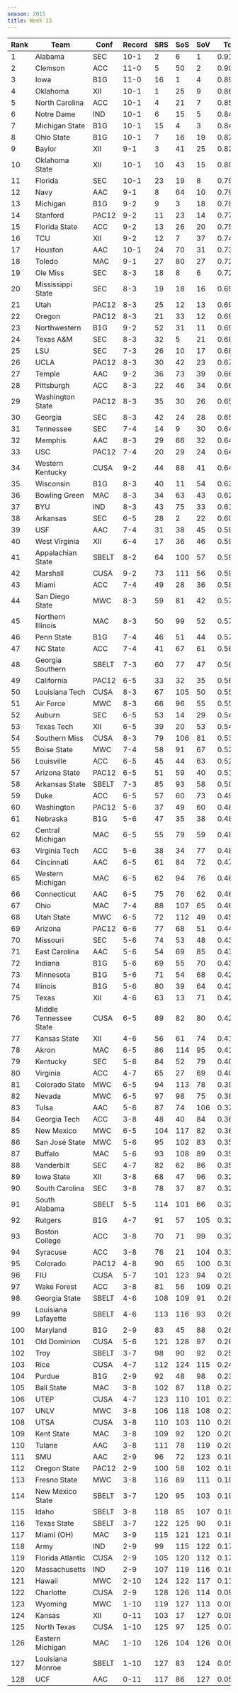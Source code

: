 ```yaml
---
season: 2015
title: Week 13
---
```

<table class="display"><thead><tr><th>Rank</th><th>Team</th><th>Conf</th><th>Record</th><th>SRS</th><th>SoS</th><th>SoV</th><th>Total</th></tr></thead><tbody>
<tr><td>1</td><td>Alabama</td><td>SEC</td><td>10-1</td><td>2</td><td>6</td><td>1</td><td>0.91958</td></tr>
<tr><td>2</td><td>Clemson</td><td>ACC</td><td>11-0</td><td>5</td><td>50</td><td>2</td><td>0.90410</td></tr>
<tr><td>3</td><td>Iowa</td><td>B1G</td><td>11-0</td><td>16</td><td>1</td><td>4</td><td>0.89112</td></tr>
<tr><td>4</td><td>Oklahoma</td><td>XII</td><td>10-1</td><td>1</td><td>25</td><td>9</td><td>0.86582</td></tr>
<tr><td>5</td><td>North Carolina</td><td>ACC</td><td>10-1</td><td>4</td><td>21</td><td>7</td><td>0.85206</td></tr>
<tr><td>6</td><td>Notre Dame</td><td>IND</td><td>10-1</td><td>6</td><td>15</td><td>5</td><td>0.84856</td></tr>
<tr><td>7</td><td>Michigan State</td><td>B1G</td><td>10-1</td><td>15</td><td>4</td><td>3</td><td>0.84250</td></tr>
<tr><td>8</td><td>Ohio State</td><td>B1G</td><td>10-1</td><td>7</td><td>16</td><td>19</td><td>0.82688</td></tr>
<tr><td>9</td><td>Baylor</td><td>XII</td><td>9-1</td><td>3</td><td>41</td><td>25</td><td>0.82269</td></tr>
<tr><td>10</td><td>Oklahoma State</td><td>XII</td><td>10-1</td><td>10</td><td>43</td><td>15</td><td>0.80558</td></tr>
<tr><td>11</td><td>Florida</td><td>SEC</td><td>10-1</td><td>23</td><td>19</td><td>8</td><td>0.79695</td></tr>
<tr><td>12</td><td>Navy</td><td>AAC</td><td>9-1</td><td>8</td><td>64</td><td>10</td><td>0.79223</td></tr>
<tr><td>13</td><td>Michigan</td><td>B1G</td><td>9-2</td><td>9</td><td>3</td><td>18</td><td>0.78785</td></tr>
<tr><td>14</td><td>Stanford</td><td>PAC12</td><td>9-2</td><td>11</td><td>23</td><td>14</td><td>0.77125</td></tr>
<tr><td>15</td><td>Florida State</td><td>ACC</td><td>9-2</td><td>13</td><td>26</td><td>20</td><td>0.75749</td></tr>
<tr><td>16</td><td>TCU</td><td>XII</td><td>9-2</td><td>12</td><td>7</td><td>37</td><td>0.74411</td></tr>
<tr><td>17</td><td>Houston</td><td>AAC</td><td>10-1</td><td>24</td><td>70</td><td>31</td><td>0.73374</td></tr>
<tr><td>18</td><td>Toledo</td><td>MAC</td><td>9-1</td><td>27</td><td>80</td><td>27</td><td>0.72333</td></tr>
<tr><td>19</td><td>Ole Miss</td><td>SEC</td><td>8-3</td><td>18</td><td>8</td><td>6</td><td>0.72314</td></tr>
<tr><td>20</td><td>Mississippi State</td><td>SEC</td><td>8-3</td><td>19</td><td>18</td><td>16</td><td>0.69951</td></tr>
<tr><td>21</td><td>Utah</td><td>PAC12</td><td>8-3</td><td>25</td><td>12</td><td>13</td><td>0.69833</td></tr>
<tr><td>22</td><td>Oregon</td><td>PAC12</td><td>8-3</td><td>21</td><td>33</td><td>12</td><td>0.69828</td></tr>
<tr><td>23</td><td>Northwestern</td><td>B1G</td><td>9-2</td><td>52</td><td>31</td><td>11</td><td>0.69757</td></tr>
<tr><td>24</td><td>Texas A&M</td><td>SEC</td><td>8-3</td><td>32</td><td>5</td><td>21</td><td>0.68890</td></tr>
<tr><td>25</td><td>LSU</td><td>SEC</td><td>7-3</td><td>26</td><td>10</td><td>17</td><td>0.68783</td></tr>
<tr><td>26</td><td>UCLA</td><td>PAC12</td><td>8-3</td><td>30</td><td>42</td><td>23</td><td>0.67208</td></tr>
<tr><td>27</td><td>Temple</td><td>AAC</td><td>9-2</td><td>36</td><td>73</td><td>39</td><td>0.66603</td></tr>
<tr><td>28</td><td>Pittsburgh</td><td>ACC</td><td>8-3</td><td>22</td><td>46</td><td>34</td><td>0.66478</td></tr>
<tr><td>29</td><td>Washington State</td><td>PAC12</td><td>8-3</td><td>35</td><td>30</td><td>26</td><td>0.65933</td></tr>
<tr><td>30</td><td>Georgia</td><td>SEC</td><td>8-3</td><td>42</td><td>24</td><td>28</td><td>0.65264</td></tr>
<tr><td>31</td><td>Tennessee</td><td>SEC</td><td>7-4</td><td>14</td><td>9</td><td>30</td><td>0.64957</td></tr>
<tr><td>32</td><td>Memphis</td><td>AAC</td><td>8-3</td><td>29</td><td>66</td><td>32</td><td>0.64198</td></tr>
<tr><td>33</td><td>USC</td><td>PAC12</td><td>7-4</td><td>20</td><td>29</td><td>24</td><td>0.64121</td></tr>
<tr><td>34</td><td>Western Kentucky</td><td>CUSA</td><td>9-2</td><td>44</td><td>88</td><td>41</td><td>0.64083</td></tr>
<tr><td>35</td><td>Wisconsin</td><td>B1G</td><td>8-3</td><td>40</td><td>11</td><td>54</td><td>0.63600</td></tr>
<tr><td>36</td><td>Bowling Green</td><td>MAC</td><td>8-3</td><td>34</td><td>63</td><td>43</td><td>0.62603</td></tr>
<tr><td>37</td><td>BYU</td><td>IND</td><td>8-3</td><td>43</td><td>75</td><td>33</td><td>0.61283</td></tr>
<tr><td>38</td><td>Arkansas</td><td>SEC</td><td>6-5</td><td>28</td><td>2</td><td>22</td><td>0.60506</td></tr>
<tr><td>39</td><td>USF</td><td>AAC</td><td>7-4</td><td>31</td><td>38</td><td>45</td><td>0.59784</td></tr>
<tr><td>40</td><td>West Virginia</td><td>XII</td><td>6-4</td><td>17</td><td>36</td><td>46</td><td>0.59609</td></tr>
<tr><td>41</td><td>Appalachian State</td><td>SBELT</td><td>8-2</td><td>64</td><td>100</td><td>57</td><td>0.59365</td></tr>
<tr><td>42</td><td>Marshall</td><td>CUSA</td><td>9-2</td><td>73</td><td>111</td><td>56</td><td>0.59094</td></tr>
<tr><td>43</td><td>Miami</td><td>ACC</td><td>7-4</td><td>49</td><td>28</td><td>36</td><td>0.58340</td></tr>
<tr><td>44</td><td>San Diego State</td><td>MWC</td><td>8-3</td><td>59</td><td>81</td><td>42</td><td>0.57935</td></tr>
<tr><td>45</td><td>Northern Illinois</td><td>MAC</td><td>8-3</td><td>50</td><td>99</td><td>52</td><td>0.57868</td></tr>
<tr><td>46</td><td>Penn State</td><td>B1G</td><td>7-4</td><td>46</td><td>51</td><td>44</td><td>0.57395</td></tr>
<tr><td>47</td><td>NC State</td><td>ACC</td><td>7-4</td><td>41</td><td>67</td><td>61</td><td>0.56432</td></tr>
<tr><td>48</td><td>Georgia Southern</td><td>SBELT</td><td>7-3</td><td>60</td><td>77</td><td>47</td><td>0.56415</td></tr>
<tr><td>49</td><td>California</td><td>PAC12</td><td>6-5</td><td>33</td><td>32</td><td>35</td><td>0.56074</td></tr>
<tr><td>50</td><td>Louisiana Tech</td><td>CUSA</td><td>8-3</td><td>67</td><td>105</td><td>50</td><td>0.55360</td></tr>
<tr><td>51</td><td>Air Force</td><td>MWC</td><td>8-3</td><td>66</td><td>96</td><td>55</td><td>0.55223</td></tr>
<tr><td>52</td><td>Auburn</td><td>SEC</td><td>6-5</td><td>53</td><td>14</td><td>29</td><td>0.54410</td></tr>
<tr><td>53</td><td>Texas Tech</td><td>XII</td><td>6-5</td><td>39</td><td>20</td><td>53</td><td>0.54165</td></tr>
<tr><td>54</td><td>Southern Miss</td><td>CUSA</td><td>8-3</td><td>79</td><td>106</td><td>81</td><td>0.53463</td></tr>
<tr><td>55</td><td>Boise State</td><td>MWC</td><td>7-4</td><td>58</td><td>91</td><td>67</td><td>0.52396</td></tr>
<tr><td>56</td><td>Louisville</td><td>ACC</td><td>6-5</td><td>45</td><td>44</td><td>63</td><td>0.52089</td></tr>
<tr><td>57</td><td>Arizona State</td><td>PAC12</td><td>6-5</td><td>51</td><td>59</td><td>40</td><td>0.51810</td></tr>
<tr><td>58</td><td>Arkansas State</td><td>SBELT</td><td>7-3</td><td>85</td><td>93</td><td>58</td><td>0.50724</td></tr>
<tr><td>59</td><td>Duke</td><td>ACC</td><td>6-5</td><td>57</td><td>60</td><td>73</td><td>0.49134</td></tr>
<tr><td>60</td><td>Washington</td><td>PAC12</td><td>5-6</td><td>37</td><td>49</td><td>60</td><td>0.48958</td></tr>
<tr><td>61</td><td>Nebraska</td><td>B1G</td><td>5-6</td><td>47</td><td>35</td><td>38</td><td>0.48819</td></tr>
<tr><td>62</td><td>Central Michigan</td><td>MAC</td><td>6-5</td><td>55</td><td>79</td><td>59</td><td>0.48549</td></tr>
<tr><td>63</td><td>Virginia Tech</td><td>ACC</td><td>5-6</td><td>38</td><td>34</td><td>77</td><td>0.48181</td></tr>
<tr><td>64</td><td>Cincinnati</td><td>AAC</td><td>6-5</td><td>61</td><td>84</td><td>72</td><td>0.47483</td></tr>
<tr><td>65</td><td>Western Michigan</td><td>MAC</td><td>6-5</td><td>62</td><td>94</td><td>76</td><td>0.46743</td></tr>
<tr><td>66</td><td>Connecticut</td><td>AAC</td><td>6-5</td><td>75</td><td>76</td><td>62</td><td>0.46369</td></tr>
<tr><td>67</td><td>Ohio</td><td>MAC</td><td>7-4</td><td>88</td><td>107</td><td>65</td><td>0.46242</td></tr>
<tr><td>68</td><td>Utah State</td><td>MWC</td><td>6-5</td><td>72</td><td>112</td><td>49</td><td>0.45274</td></tr>
<tr><td>69</td><td>Arizona</td><td>PAC12</td><td>6-6</td><td>77</td><td>68</td><td>51</td><td>0.44763</td></tr>
<tr><td>70</td><td>Missouri</td><td>SEC</td><td>5-6</td><td>74</td><td>53</td><td>48</td><td>0.43955</td></tr>
<tr><td>71</td><td>East Carolina</td><td>AAC</td><td>5-6</td><td>54</td><td>69</td><td>85</td><td>0.43675</td></tr>
<tr><td>72</td><td>Indiana</td><td>B1G</td><td>5-6</td><td>69</td><td>55</td><td>70</td><td>0.43535</td></tr>
<tr><td>73</td><td>Minnesota</td><td>B1G</td><td>5-6</td><td>71</td><td>54</td><td>68</td><td>0.42925</td></tr>
<tr><td>74</td><td>Illinois</td><td>B1G</td><td>5-6</td><td>80</td><td>39</td><td>64</td><td>0.42827</td></tr>
<tr><td>75</td><td>Texas</td><td>XII</td><td>4-6</td><td>63</td><td>13</td><td>71</td><td>0.42593</td></tr>
<tr><td>76</td><td>Middle Tennessee State</td><td>CUSA</td><td>6-5</td><td>89</td><td>82</td><td>80</td><td>0.42118</td></tr>
<tr><td>77</td><td>Kansas State</td><td>XII</td><td>4-6</td><td>56</td><td>61</td><td>74</td><td>0.41776</td></tr>
<tr><td>78</td><td>Akron</td><td>MAC</td><td>6-5</td><td>86</td><td>114</td><td>95</td><td>0.41359</td></tr>
<tr><td>79</td><td>Kentucky</td><td>SEC</td><td>5-6</td><td>84</td><td>52</td><td>79</td><td>0.40096</td></tr>
<tr><td>80</td><td>Virginia</td><td>ACC</td><td>4-7</td><td>65</td><td>27</td><td>69</td><td>0.40062</td></tr>
<tr><td>81</td><td>Colorado State</td><td>MWC</td><td>6-5</td><td>94</td><td>113</td><td>78</td><td>0.39825</td></tr>
<tr><td>82</td><td>Nevada</td><td>MWC</td><td>6-5</td><td>97</td><td>98</td><td>75</td><td>0.38751</td></tr>
<tr><td>83</td><td>Tulsa</td><td>AAC</td><td>5-6</td><td>87</td><td>74</td><td>106</td><td>0.37046</td></tr>
<tr><td>84</td><td>Georgia Tech</td><td>ACC</td><td>3-8</td><td>48</td><td>40</td><td>84</td><td>0.36728</td></tr>
<tr><td>85</td><td>New Mexico</td><td>MWC</td><td>6-5</td><td>104</td><td>117</td><td>82</td><td>0.36294</td></tr>
<tr><td>86</td><td>San José State</td><td>MWC</td><td>5-6</td><td>95</td><td>102</td><td>83</td><td>0.35220</td></tr>
<tr><td>87</td><td>Buffalo</td><td>MAC</td><td>5-6</td><td>93</td><td>108</td><td>89</td><td>0.35145</td></tr>
<tr><td>88</td><td>Vanderbilt</td><td>SEC</td><td>4-7</td><td>82</td><td>62</td><td>86</td><td>0.35092</td></tr>
<tr><td>89</td><td>Iowa State</td><td>XII</td><td>3-8</td><td>68</td><td>47</td><td>96</td><td>0.32989</td></tr>
<tr><td>90</td><td>South Carolina</td><td>SEC</td><td>3-8</td><td>78</td><td>37</td><td>87</td><td>0.32791</td></tr>
<tr><td>91</td><td>South Alabama</td><td>SBELT</td><td>5-5</td><td>114</td><td>101</td><td>66</td><td>0.32505</td></tr>
<tr><td>92</td><td>Rutgers</td><td>B1G</td><td>4-7</td><td>91</td><td>57</td><td>105</td><td>0.32270</td></tr>
<tr><td>93</td><td>Boston College</td><td>ACC</td><td>3-8</td><td>70</td><td>71</td><td>99</td><td>0.32032</td></tr>
<tr><td>94</td><td>Syracuse</td><td>ACC</td><td>3-8</td><td>76</td><td>21</td><td>104</td><td>0.31617</td></tr>
<tr><td>95</td><td>Colorado</td><td>PAC12</td><td>4-8</td><td>90</td><td>65</td><td>100</td><td>0.30900</td></tr>
<tr><td>96</td><td>FIU</td><td>CUSA</td><td>5-7</td><td>101</td><td>123</td><td>94</td><td>0.29812</td></tr>
<tr><td>97</td><td>Wake Forest</td><td>ACC</td><td>3-8</td><td>81</td><td>56</td><td>109</td><td>0.29648</td></tr>
<tr><td>98</td><td>Georgia State</td><td>SBELT</td><td>4-6</td><td>108</td><td>109</td><td>91</td><td>0.28152</td></tr>
<tr><td>99</td><td>Louisiana Lafayette</td><td>SBELT</td><td>4-6</td><td>113</td><td>116</td><td>93</td><td>0.26714</td></tr>
<tr><td>100</td><td>Maryland</td><td>B1G</td><td>2-9</td><td>83</td><td>45</td><td>88</td><td>0.26147</td></tr>
<tr><td>101</td><td>Old Dominion</td><td>CUSA</td><td>5-6</td><td>121</td><td>128</td><td>97</td><td>0.26090</td></tr>
<tr><td>102</td><td>Troy</td><td>SBELT</td><td>3-7</td><td>98</td><td>90</td><td>92</td><td>0.25673</td></tr>
<tr><td>103</td><td>Rice</td><td>CUSA</td><td>4-7</td><td>112</td><td>124</td><td>115</td><td>0.24262</td></tr>
<tr><td>104</td><td>Purdue</td><td>B1G</td><td>2-9</td><td>92</td><td>48</td><td>98</td><td>0.23074</td></tr>
<tr><td>105</td><td>Ball State</td><td>MAC</td><td>3-8</td><td>102</td><td>87</td><td>118</td><td>0.22513</td></tr>
<tr><td>106</td><td>UTEP</td><td>CUSA</td><td>4-7</td><td>123</td><td>110</td><td>101</td><td>0.21890</td></tr>
<tr><td>107</td><td>UNLV</td><td>MWC</td><td>3-8</td><td>106</td><td>118</td><td>108</td><td>0.21876</td></tr>
<tr><td>108</td><td>UTSA</td><td>CUSA</td><td>3-8</td><td>110</td><td>103</td><td>110</td><td>0.20909</td></tr>
<tr><td>109</td><td>Kent State</td><td>MAC</td><td>3-8</td><td>109</td><td>92</td><td>120</td><td>0.20758</td></tr>
<tr><td>110</td><td>Tulane</td><td>AAC</td><td>3-8</td><td>111</td><td>78</td><td>119</td><td>0.20476</td></tr>
<tr><td>111</td><td>SMU</td><td>AAC</td><td>2-9</td><td>96</td><td>72</td><td>123</td><td>0.19983</td></tr>
<tr><td>112</td><td>Oregon State</td><td>PAC12</td><td>2-9</td><td>100</td><td>58</td><td>102</td><td>0.19613</td></tr>
<tr><td>113</td><td>Fresno State</td><td>MWC</td><td>3-8</td><td>116</td><td>89</td><td>111</td><td>0.19480</td></tr>
<tr><td>114</td><td>New Mexico State</td><td>SBELT</td><td>3-7</td><td>120</td><td>95</td><td>103</td><td>0.19264</td></tr>
<tr><td>115</td><td>Idaho</td><td>SBELT</td><td>3-8</td><td>118</td><td>85</td><td>107</td><td>0.19010</td></tr>
<tr><td>116</td><td>Texas State</td><td>SBELT</td><td>3-7</td><td>122</td><td>125</td><td>90</td><td>0.18831</td></tr>
<tr><td>117</td><td>Miami (OH)</td><td>MAC</td><td>3-9</td><td>115</td><td>121</td><td>121</td><td>0.18178</td></tr>
<tr><td>118</td><td>Army</td><td>IND</td><td>2-9</td><td>99</td><td>115</td><td>122</td><td>0.17852</td></tr>
<tr><td>119</td><td>Florida Atlantic</td><td>CUSA</td><td>2-9</td><td>105</td><td>120</td><td>112</td><td>0.17412</td></tr>
<tr><td>120</td><td>Massachusetts</td><td>IND</td><td>2-9</td><td>107</td><td>119</td><td>116</td><td>0.16580</td></tr>
<tr><td>121</td><td>Hawaii</td><td>MWC</td><td>2-10</td><td>124</td><td>122</td><td>117</td><td>0.11539</td></tr>
<tr><td>122</td><td>Charlotte</td><td>CUSA</td><td>2-9</td><td>128</td><td>126</td><td>114</td><td>0.09640</td></tr>
<tr><td>123</td><td>Wyoming</td><td>MWC</td><td>1-10</td><td>119</td><td>127</td><td>113</td><td>0.08623</td></tr>
<tr><td>124</td><td>Kansas</td><td>XII</td><td>0-11</td><td>103</td><td>17</td><td>127</td><td>0.08444</td></tr>
<tr><td>125</td><td>North Texas</td><td>CUSA</td><td>1-10</td><td>125</td><td>97</td><td>125</td><td>0.07068</td></tr>
<tr><td>126</td><td>Eastern Michigan</td><td>MAC</td><td>1-10</td><td>126</td><td>104</td><td>126</td><td>0.06609</td></tr>
<tr><td>127</td><td>Louisiana Monroe</td><td>SBELT</td><td>1-10</td><td>127</td><td>83</td><td>124</td><td>0.05485</td></tr>
<tr><td>128</td><td>UCF</td><td>AAC</td><td>0-11</td><td>117</td><td>86</td><td>127</td><td>0.05037</td></tr>
</tbody></table>
